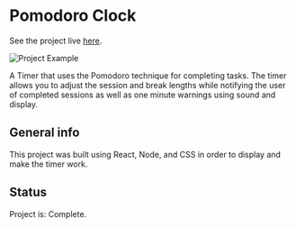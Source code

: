# Pomodoro Clock
See the project live [here](https://pomodoro-app-zander.glitch.me/).

![Project Example](https://cdn.glitch.com/75b20657-0548-4a22-850e-40762042f668%2FScreen%20Shot%202019-09-11%20at%201.19.48%20PM.png?v=1568233242211)

A Timer that uses the Pomodoro technique for completing tasks. The timer allows you to adjust the session and break lengths while notifying the user of completed sessions as well as one minute warnings using sound and display.

## General info
This project was built using React, Node, and CSS in order to display and make the timer work.

## Status
Project is: Complete.
